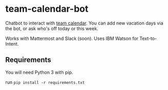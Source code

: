 # team-calendar-bot

Chatbot to interact with [team calendar](https://github.com/wdvr/team-calendar). You can add new vacation days via the bot, or ask who's off today or this week.

Works with Mattermost and Slack (soon). Uses IBM Watson for Text-to-Intent.

## Requirements
You will need Python 3 with pip.

run `pip install -r requirements.txt`